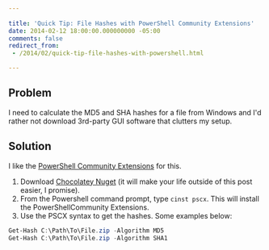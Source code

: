 ```yaml
---
 
title: 'Quick Tip: File Hashes with PowerShell Community Extensions'
date: 2014-02-12 18:00:00.000000000 -05:00
comments: false
redirect_from:
 - /2014/02/quick-tip-file-hashes-with-powershell.html

---
```

## Problem

I need to calculate the MD5 and SHA hashes for a file from Windows and I'd rather not download 3rd-party GUI software that clutters my setup.

## Solution

I like the [PowerShell Community Extensions][PSCX] for this.

1. Download [Chocolatey Nuget] (it will make your life outside of this post easier, I promise).
1. From the Powershell command prompt, type `cinst pscx`. This will install the PowerShellCommunity Extensions.
1. Use the PSCX syntax to get the hashes. Some examples below:

```powershell
Get-Hash C:\Path\To\File.zip -Algorithm MD5
Get-Hash C:\Path\To\File.zip -Algorithm SHA1
```

[PSCX]: http://pscx.codeplex.com/
[Chocolatey Nuget]: http://chocolatey.org/
